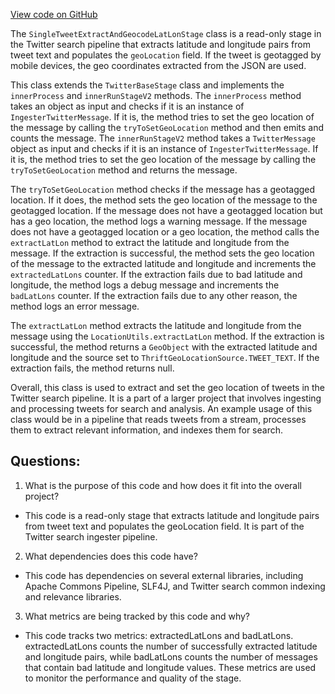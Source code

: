 [View code on GitHub](https://github.com/misbahsy/the-algorithm/src/java/com/twitter/search/ingester/pipeline/twitter/SingleTweetExtractAndGeocodeLatLonStage.java)

The `SingleTweetExtractAndGeocodeLatLonStage` class is a read-only stage in the Twitter search pipeline that extracts latitude and longitude pairs from tweet text and populates the `geoLocation` field. If the tweet is geotagged by mobile devices, the geo coordinates extracted from the JSON are used. 

This class extends the `TwitterBaseStage` class and implements the `innerProcess` and `innerRunStageV2` methods. The `innerProcess` method takes an object as input and checks if it is an instance of `IngesterTwitterMessage`. If it is, the method tries to set the geo location of the message by calling the `tryToSetGeoLocation` method and then emits and counts the message. The `innerRunStageV2` method takes a `TwitterMessage` object as input and checks if it is an instance of `IngesterTwitterMessage`. If it is, the method tries to set the geo location of the message by calling the `tryToSetGeoLocation` method and returns the message.

The `tryToSetGeoLocation` method checks if the message has a geotagged location. If it does, the method sets the geo location of the message to the geotagged location. If the message does not have a geotagged location but has a geo location, the method logs a warning message. If the message does not have a geotagged location or a geo location, the method calls the `extractLatLon` method to extract the latitude and longitude from the message. If the extraction is successful, the method sets the geo location of the message to the extracted latitude and longitude and increments the `extractedLatLons` counter. If the extraction fails due to bad latitude and longitude, the method logs a debug message and increments the `badLatLons` counter. If the extraction fails due to any other reason, the method logs an error message.

The `extractLatLon` method extracts the latitude and longitude from the message using the `LocationUtils.extractLatLon` method. If the extraction is successful, the method returns a `GeoObject` with the extracted latitude and longitude and the source set to `ThriftGeoLocationSource.TWEET_TEXT`. If the extraction fails, the method returns null.

Overall, this class is used to extract and set the geo location of tweets in the Twitter search pipeline. It is a part of a larger project that involves ingesting and processing tweets for search and analysis. An example usage of this class would be in a pipeline that reads tweets from a stream, processes them to extract relevant information, and indexes them for search.
## Questions: 
 1. What is the purpose of this code and how does it fit into the overall project?
- This code is a read-only stage that extracts latitude and longitude pairs from tweet text and populates the geoLocation field. It is part of the Twitter search ingester pipeline.

2. What dependencies does this code have?
- This code has dependencies on several external libraries, including Apache Commons Pipeline, SLF4J, and Twitter search common indexing and relevance libraries.

3. What metrics are being tracked by this code and why?
- This code tracks two metrics: extractedLatLons and badLatLons. extractedLatLons counts the number of successfully extracted latitude and longitude pairs, while badLatLons counts the number of messages that contain bad latitude and longitude values. These metrics are used to monitor the performance and quality of the stage.